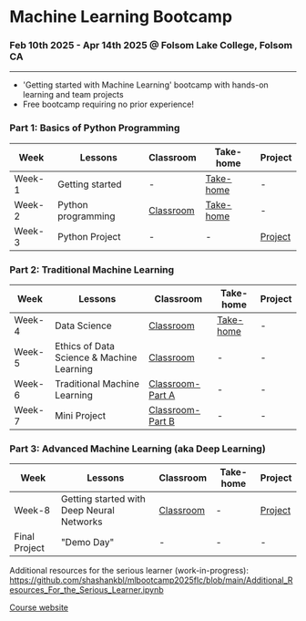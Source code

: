 # Machine Learning Bootcamp
### Feb 10th 2025 - Apr 14th 2025 @ Folsom Lake College, Folsom CA
---
- 'Getting started with Machine Learning' bootcamp with hands-on learning and team projects
- Free bootcamp requiring no prior experience!

### Part 1: Basics of Python Programming
| Week | Lessons | Classroom | Take-home | Project |
|----|----|----|----|----|
| Week-1 | Getting started | - | [Take-home](https://github.com/shashankbl/mlbootcamp2025flc/blob/main/1_Basics_GettingStartedWithProgramming.ipynb) | - |
| Week-2 | Python programming | [Classroom](https://github.com/shashankbl/mlbootcamp2025flc/blob/main/2_Basics_PythonProgramming.ipynb) | [Take-home](https://github.com/shashankbl/mlbootcamp2025flc/blob/main/2_Basics_PythonProgramming_Takehome.ipynb) | - |
| Week-3 | Python Project | - | - | [Project](https://github.com/shashankbl/mlbootcamp2025flc/blob/main/3_Basics_PythonProject.ipynb) |


### Part 2: Traditional Machine Learning
| Week | Lessons | Classroom | Take-home | Project |
|----|----|----|----|----|
| Week-4 | Data Science | [Classroom](https://github.com/shashankbl/mlbootcamp2025flc/blob/main/4_DataScience_Intro.ipynb) | [Take-home](https://github.com/shashankbl/mlbootcamp2025flc/blob/main/4_DataScience_TakeHome.ipynb) | - |
| Week-5 | Ethics of Data Science & Machine Learning | [Classroom](https://github.com/shashankbl/mlbootcamp2025flc/blob/main/5_GettingStartedWithDataScience_EthicsOfDSML.ipynb) | - | - |
| Week-6 | Traditional Machine Learning | [Classroom-Part A](https://github.com/shashankbl/mlbootcamp2025flc/blob/main/6_MachineLearning_Intro.ipynb) | - | - |
| Week-7 | Mini Project | [Classroom-Part B](https://github.com/shashankbl/mlbootcamp2025flc/blob/main/7_MachineLearning_PartB_Classroom.ipynb) | - | - |


### Part 3: Advanced Machine Learning (aka Deep Learning)
| Week | Lessons | Classroom | Take-home | Project |
|----|----|----|----|----|
| Week-8 | Getting started with Deep Neural Networks | [Classroom](https://github.com/shashankbl/mlbootcamp2025flc/blob/main/8_DeepLearning_ClassificationTask.ipynb) | -| [Project](https://github.com/shashankbl/mlbootcamp2025flc/blob/main/9_MLBootcamp_FinalProject.ipynb) |
| Final Project | "Demo Day" | - | - | - |


Additional resources for the serious learner (work-in-progress):
https://github.com/shashankbl/mlbootcamp2025flc/blob/main/Additional_Resources_For_the_Serious_Learner.ipynb

[Course website](https://sites.google.com/view/mlbootcamp2025flc)
